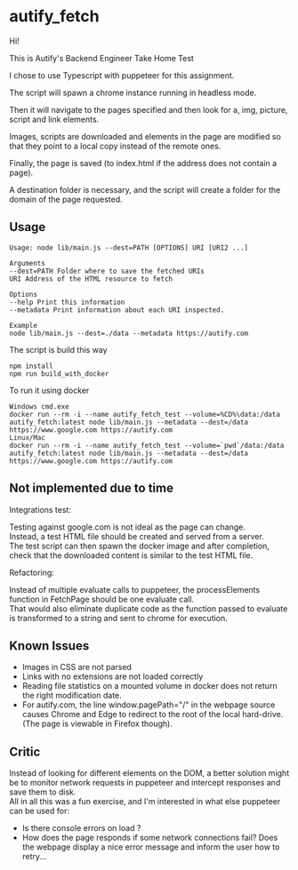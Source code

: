 # autify_fetch

Hi!

This is Autify's Backend Engineer Take Home Test

I chose to use Typescript with puppeteer for this assignment.

The script will spawn a chrome instance running in headless mode.

Then it will navigate to the pages specified and then look for a, img, picture, script and link elements.

Images, scripts are downloaded and elements in the page are modified so that they point to a local copy instead of the remote ones.

Finally, the page is saved (to index.html if the address does not contain a page).


A destination folder is necessary, and the script will create a folder for the domain of the page requested.


## Usage

    Usage: node lib/main.js --dest=PATH [OPTIONS] URI [URI2 ...]

    Arguments
    --dest=PATH Folder where to save the fetched URIs
    URI Address of the HTML resource to fetch

    Options
    --help Print this information
    --metadata Print information about each URI inspected.

    Example
    node lib/main.js --dest=./data --metadata https://autify.com



The script is build this way
    
    npm install
    npm run build_with_docker

To run it using docker
        
    Windows cmd.exe 
    docker run --rm -i --name autify_fetch_test --volume=%CD%\data:/data autify_fetch:latest node lib/main.js --metadata --dest=/data https://www.google.com https://autify.com
    Linux/Mac
    docker run --rm -i --name autify_fetch_test --volume=`pwd`/data:/data autify_fetch:latest node lib/main.js --metadata --dest=/data https://www.google.com https://autify.com

## Not implemented due to time 
Integrations test:

Testing against google.com is not ideal as the page can change.<br>
Instead, a test HTML file should be created and served from a server.<br>
The test script can then spawn the docker image and after completion, check that the downloaded content is similar to the test HTML file.

Refactoring:

Instead of multiple evaluate calls to puppeteer, the processElements function in FetchPage should be one evaluate call.<br>
That would also eliminate duplicate code as the function passed to evaluate is transformed to a string and sent to chrome for execution.


## Known Issues

- Images in CSS are not parsed
- Links with no extensions are not loaded correctly
- Reading file statistics on a mounted volume in docker does not return the right modification date.
- For autify.com, the line window.pagePath="/" in the webpage source causes Chrome and Edge to redirect to the root of the local hard-drive. (The page is viewable in Firefox though).


## Critic

Instead of looking for different elements on the DOM, a better solution might be to monitor network requests in puppeteer and intercept responses and save them to disk.
<br>
All in all this was a fun exercise, and I'm interested in what else puppeteer can be used for:
- Is there console errors on load ?
- How does the page responds if some network connections fail? Does the webpage display a nice error message and inform the user how to retry...

